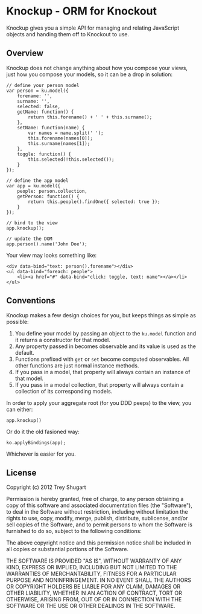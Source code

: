 Knockup - ORM for Knockout
==========================

Knockup gives you a simple API for managing and relating JavaScript objects and handing them off to Knockout to use.

Overview
--------

Knockup does not change anything about how you compose your views, just how you compose your models, so it can be a drop in solution:

    // define your person model
    var person = ku.model({
        forename: '',
        surname: '',
        selected: false,
        getName: function() {
            return this.forename() + ' ' + this.surname();
        },
        setName: function(name) {
            var names = name.split(' ');
            this.forename(names[0]);
            this.surname(names[1]);
        },
        toggle: function() {
            this.selected(!this.selected());
        }
    });

    // define the app model
    var app = ku.model({
        people: person.collection,
        getPerson: function() {
            return this.people().findOne({ selected: true });
        }
    });
    
    // bind to the view
    app.knockup();
    
    // update the DOM
    app.person().name('John Doe');

Your view may looks something like:

    <div data-bind="text: person().forename"></div>
    <ul data-bind="foreach: people">
        <li><a href="#" data-bind="click: toggle, text: name"></a></li>
    </ul>

Conventions
-----------

Knockup makes a few design choices for you, but keeps things as simple as possible:

1. You define your model by passing an object to the `ku.model` function and it returns a constructor for that model.
2. Any property passed in becomes observable and its value is used as the default.
3. Functions prefixed with `get` or `set` become computed observables. All other functions are just normal instance methods.
4. If you pass in a model, that property will always contain an instance of that model.
5. If you pass in a model collection, that property will always contain a collection of its corresponding models.

In order to apply your aggregate root (for you DDD peeps) to the view, you can either:

    app.knockup()
    
Or do it the old fasioned way:

    ko.applyBindings(app);

Whichever is easier for you.

License
-------

Copyright (c) 2012 Trey Shugart

Permission is hereby granted, free of charge, to any person obtaining a copy of this software and associated documentation files (the "Software"), to deal in the Software without restriction, including without limitation the rights to use, copy, modify, merge, publish, distribute, sublicense, and/or sell copies of the Software, and to permit persons to whom the Software is furnished to do so, subject to the following conditions:

The above copyright notice and this permission notice shall be included in all copies or substantial portions of the Software.

THE SOFTWARE IS PROVIDED "AS IS", WITHOUT WARRANTY OF ANY KIND, EXPRESS OR IMPLIED, INCLUDING BUT NOT LIMITED TO THE WARRANTIES OF MERCHANTABILITY, FITNESS FOR A PARTICULAR PURPOSE AND NONINFRINGEMENT. IN NO EVENT SHALL THE AUTHORS OR COPYRIGHT HOLDERS BE LIABLE FOR ANY CLAIM, DAMAGES OR OTHER LIABILITY, WHETHER IN AN ACTION OF CONTRACT, TORT OR OTHERWISE, ARISING FROM, OUT OF OR IN CONNECTION WITH THE SOFTWARE OR THE USE OR OTHER DEALINGS IN THE SOFTWARE.